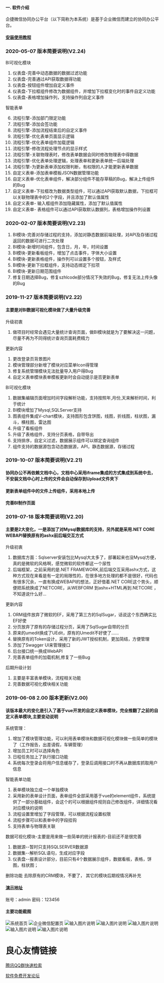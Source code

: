 #### 一. 软件介绍 

企捷微信协同办公平台（以下简称为本系统）是基于企业微信而建立的协同办公平台。

#### [安装使用教程](http://www.qijiekeji.com)

### 2020-05-07 版本简要说明(V2.24)

BI可视化模块
1. 仪表盘-完善中动态数据的数据过滤功能
2. 仪表盘-完善通过API获取数据得功能
3. 仪表盘-按钮组件增加自定义事件
4. 仪表盘-下拉框组件修改为数据组件，并增加下拉框变化时的事件自定义功能
5. 仪表盘-表格增加操作列，支持操作列自定义事件

智能表单

6. 流程引擎-添加部门限定功能
7. 流程引擎-添加会签功能
8. 流程引擎-添加流程结束后的自定义事件
9. 流程引擎-优化表单页面显示逻辑
10. 流程引擎-优化表单组件加载逻辑
11. 流程引擎-修改流程处理节点的显示样式
12. 流程引擎-关联物理表时，修改表单数据会同时修改物理表中得数据
13. 流程引擎-优化表单处理逻辑，处理表单和更新表单统一后端处理
14. 流程引擎-为更新表单添加权限判断，有权限的人才能更新表单数据
15. 自定义表单-添加表单模板JSON数据管理功能
16. 自定义表单-优化表单组件，解决部分组件不能存草稿的Bug，解决上传组件的Bug
17. 自定义表单-下拉框改为数据类型组件，可以通过API获取默认数据，下拉框可以关联物理表中的2个字段，并且添加了默认值属性
18. 自定义表单- 输入框组件添加隐藏属性，添加了默认值属性
19. 自定义表单- 表格组件可以通过API获取默认数据列，表格增加操作列设置


### 2020-02-07 版本简要说明(V2.23)

1. BI模块-完善对存储过程的支持，添加对静态数据前端处理，对API及存储过程返回的数据可进行二次处理
2. BI模块-新增时间组件，包含日，月，年，时间设置
3. BI模块-更新看板组件，增加了点击事件，字体大小设置
4. BI模块-更新表格组件，操作列可以设置多个按钮，及样式
5. BI模块-更新下拉框组件，支持动态绑定下拉项
6. BI模块-更新日期范围组件
7. 修复日期选择Bug，修复szhlcode部分情况下失效的Bug，修复无法上传头像的Bug





### 2019-11-27 版本简要说明(V2.22)

#### 主要是对BI数据可视化模块做了大量升级完善
升级初衷
1. 做项目时经常会遇见大量统计查询页面，做BI模块就是为了要解决这一问题，尽量不再为不同得统计查询页面耗费精力

更新内容
1. 更改登录页背景图片
2. 模块管理部分新增了模块对应菜单Icon得管理
3. 修复系统管理模块无法批量导入用户得Bug
4. 自定义表单模块表单模板更新时会自动提示是否更新表单

BI可视化模块
1. 数据集编辑页面增加时间字段解析功能，支持按照年,月份,天来解析时间，利于统计
2. BI模块增加了Mysql,SQLServer支持
3. 图表组件集成V-chart模块，支持图形包含饼图，线图，折线图，柱状图，漏斗，横柱图，雷达图
4. 升级了看板组件
5. 升级了表格组件，支持分页表格，自带导出
6. 支持排序，自定义过滤，数据展示组件可以绑定查询组件
7. 组件支持的数据源包含动态数据源，API，静态数据源，存储过程

### 2019-10-07 版本简要说明(V2.21)

#### 协同办公不再依赖文档中心，文档中心采用iframe集成的方式集成到系统中去，不安装文档中心时上传的文件会自动保存到Upload文件夹下
#### 更新表单组件中的文件上传组件，采用本地上传
#### 完善BI制作页面

### 2019-07-18 版本简要说明(V2.20)

#### 主要是2大变化，一是添加了对Mysql数据库的支持，另外就是采用.NET CORE WEBAPI替换原有的ashx前后端交互方式

升级初衷
1. 数据库方面：Sqlserver安装包比Mysql大太多了，部署起来也没Mysql方便，真的是微软的风格啊，感觉微软的软件都这一个尿性
2. 后端框架，之前采用的是.NET FRAMEWORK,前后端交互采用ashx方式，这种方式现在来看是有一定的局限性的，在很多地方处理的都不是很好，代码也有很多冗余，一直有换成WEBAPI的想法，正好借着.NET CORE这个势头，顺便把系统换成了NETCORE，从WEBFORM 到ashx+HTML再到.NETCORE ，不知道说什么好…

更新内容
1. ORM组件放弃了微软的EF，采用了第三方的SqlSugar，话说这个东西确实比EF好使
2. 分页放弃了原有的存储过程分页，采用了SqlSugar自带的分页
3. 原来的umedit换成了UEdit，原有的Umedit不好使了……
4. 替换原有的Token设计，采用了新的JWT授权机制，更加简结，方便管理
5. 添加了Swagger UI来管理接口
6. 后台接口统一换成WebAPI
7. 完善表单组件的加载机制,修复了一些Bug

后期升级计划
1. 主要是丰富表单模块，流程相关功能
2. 完善数据可视化模块相关功能


### 2019-06-08 2.00 版本更新(V2.00)

#### 该版本最大的变化是引入了基于vue开发的自定义表单模块，完全推翻了之前的自定义表单模块,主要变动说明

系统管理：
1. 增加了模块管理功能，可以利用表单模块和数据可视化模块做一些简单的模块了（工作报告，出差请假，车辆管理）
2. 增加员工时可以选择角色
3. 日程任务加上了执行接口功能
4. 系统每次登录会将用户信息缓存了，登录后调用接口时不再从数据库抓取用户信息

智能表单功能
1. 表单模块独立成一个单独模块
2. 采用新的表单设计页面，表单组件全部采用基于vue的element组件，系统提供了一部分基础组件，会这个的可以根据组件规则自己修改组件，详细情况看对应模块的说明
3. 流程设置里增加了字段管理，可以根据流程设置权限
4. 流程步骤可以和表单中的字段挂钩
5. 支持表单与物理表关联

数据可视化模块-主要是用来做一些简单的统计报表的-目前还不是很完善
1. 数据源--暂时只支持SQLSERVER数据源
2. 数据集--解析SQL语句，生成对应字段
3. 仪表盘--报表设计部分，目前只有4个数据展示组件，数据看板，表格，饼图，柱状图；

删除功能
去除原有的CRM模块，不要了，
其它的模块后期视情况再补充


#### [演示地址](http://core.qijiekeji.com)
账号：admin 密码：123456


#### 主要功能截图 
![系统首页](https://gitee.com/uploads/images/2018/0520/131626_a4260b3b_11702.png "屏幕截图.png")
![企业微信配置页](https://gitee.com/uploads/images/2018/0520/131641_bf559e9f_11702.png "屏幕截图.png")
![输入图片说明](https://images.gitee.com/uploads/images/2019/0525/170126_78ca843d_11702.png "屏幕截图.png")
![输入图片说明](https://images.gitee.com/uploads/images/2019/0718/153741_57497184_11702.png "屏幕截图.png")
![输入图片说明](https://images.gitee.com/uploads/images/2019/0718/153851_6923602a_11702.png "屏幕截图.png")
![输入图片说明](https://images.gitee.com/uploads/images/2019/0718/155051_fa4f1e88_11702.png "屏幕截图.png")
![输入图片说明](https://images.gitee.com/uploads/images/2019/0718/155104_9c95e4e6_11702.png "屏幕截图.png")


 # 良心友情链接

[腾讯QQ群快速检索](http://u.720life.cn/s/8cf73f7c)

[软件免费开发论坛](http://u.720life.cn/s/bbb01dc0)